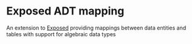# Exposed ADT mapping

An extension to [Exposed](https://github.com/JetBrains/Exposed) providing mappings between data entities and tables with support for algebraic data types
